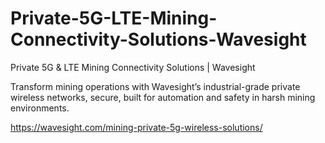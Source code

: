 # Private-5G-LTE-Mining-Connectivity-Solutions-Wavesight
Private 5G &amp; LTE Mining Connectivity Solutions | Wavesight

Transform mining operations with Wavesight’s industrial-grade private wireless networks, secure, built for automation and safety in harsh mining environments.

https://wavesight.com/mining-private-5g-wireless-solutions/
